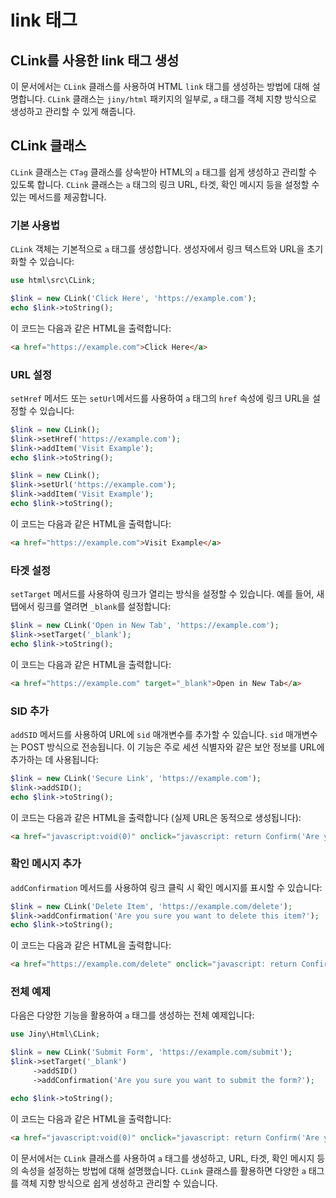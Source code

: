 # link 태그

## CLink를 사용한 link 태그 생성

이 문서에서는 `CLink` 클래스를 사용하여 HTML `link` 태그를 생성하는 방법에 대해 설명합니다. `CLink` 클래스는 `jiny/html` 패키지의 일부로, `a` 태그를 객체 지향 방식으로 생성하고 관리할 수 있게 해줍니다.

## CLink 클래스

`CLink` 클래스는 `CTag` 클래스를 상속받아 HTML의 `a` 태그를 쉽게 생성하고 관리할 수 있도록 합니다. `CLink` 클래스는 `a` 태그의 링크 URL, 타겟, 확인 메시지 등을 설정할 수 있는 메서드를 제공합니다.

### 기본 사용법

`CLink` 객체는 기본적으로 `a` 태그를 생성합니다. 생성자에서 링크 텍스트와 URL을 초기화할 수 있습니다:

```php
use html\src\CLink;

$link = new CLink('Click Here', 'https://example.com');
echo $link->toString();
```

이 코드는 다음과 같은 HTML을 출력합니다:

```html
<a href="https://example.com">Click Here</a>
```

### URL 설정

`setHref` 메서드 또는 `setUrl`메서드를 사용하여 `a` 태그의 `href` 속성에 링크 URL을 설정할 수 있습니다:

```php
$link = new CLink();
$link->setHref('https://example.com');
$link->addItem('Visit Example');
echo $link->toString();
```

```php
$link = new CLink();
$link->setUrl('https://example.com');
$link->addItem('Visit Example');
echo $link->toString();
```

이 코드는 다음과 같은 HTML을 출력합니다:

```html
<a href="https://example.com">Visit Example</a>
```

### 타겟 설정

`setTarget` 메서드를 사용하여 링크가 열리는 방식을 설정할 수 있습니다. 예를 들어, 새 탭에서 링크를 열려면 `_blank`를 설정합니다:

```php
$link = new CLink('Open in New Tab', 'https://example.com');
$link->setTarget('_blank');
echo $link->toString();
```

이 코드는 다음과 같은 HTML을 출력합니다:

```html
<a href="https://example.com" target="_blank">Open in New Tab</a>
```

### SID 추가

`addSID` 메서드를 사용하여 URL에 `sid` 매개변수를 추가할 수 있습니다. `sid` 매개변수는 POST 방식으로 전송됩니다. 이 기능은 주로 세션 식별자와 같은 보안 정보를 URL에 추가하는 데 사용됩니다:

```php
$link = new CLink('Secure Link', 'https://example.com');
$link->addSID();
echo $link->toString();
```

이 코드는 다음과 같은 HTML을 출력합니다 (실제 URL은 동적으로 생성됩니다):

```html
<a href="javascript:void(0)" onclick="javascript: return Confirm('Are you sure?') && redirect('https://example.com?sid=YOUR_SESSION_ID', 'post', 'sid', true)">Secure Link</a>
```

### 확인 메시지 추가

`addConfirmation` 메서드를 사용하여 링크 클릭 시 확인 메시지를 표시할 수 있습니다:

```php
$link = new CLink('Delete Item', 'https://example.com/delete');
$link->addConfirmation('Are you sure you want to delete this item?');
echo $link->toString();
```

이 코드는 다음과 같은 HTML을 출력합니다:

```html
<a href="https://example.com/delete" onclick="javascript: return Confirm('Are you sure you want to delete this item?');">Delete Item</a>
```

### 전체 예제

다음은 다양한 기능을 활용하여 `a` 태그를 생성하는 전체 예제입니다:

```php
use Jiny\Html\CLink;

$link = new CLink('Submit Form', 'https://example.com/submit');
$link->setTarget('_blank')
     ->addSID()
     ->addConfirmation('Are you sure you want to submit the form?');

echo $link->toString();
```

이 코드는 다음과 같은 HTML을 출력합니다:

```html
<a href="javascript:void(0)" onclick="javascript: return Confirm('Are you sure you want to submit the form?') && redirect('https://example.com/submit?sid=YOUR_SESSION_ID', 'post', 'sid', true)" target="_blank">Submit Form</a>
```

이 문서에서는 `CLink` 클래스를 사용하여 `a` 태그를 생성하고, URL, 타겟, 확인 메시지 등의 속성을 설정하는 방법에 대해 설명했습니다. `CLink` 클래스를 활용하면 다양한 `a` 태그를 객체 지향 방식으로 쉽게 생성하고 관리할 수 있습니다.